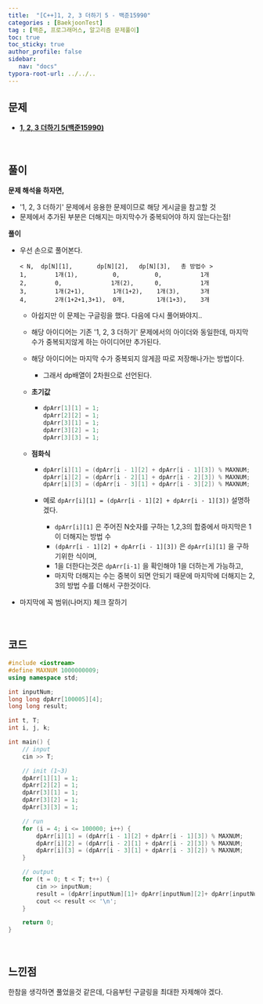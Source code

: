 ```yaml
---
title:  "[C++]1, 2, 3 더하기 5 - 백준15990"
categories : [BaekjoonTest]
tag : [백준, 프로그래머스, 알고리즘 문제풀이]
toc: true
toc_sticky: true
author_profile: false
sidebar:
   nav: "docs"
typora-root-url: ../../..
---
```




## 문제

* **[1, 2, 3 더하기 5(백준15990)](https://www.acmicpc.net/problem/15990)**

<br>

## 풀이

**문제 해석을 하자면,**

* '1, 2, 3 더하기' 문제에서 응용한 문제이므로 해당 게시글을 참고할 것
* 문제에서 추가된 부분은 더해지는 마지막수가 중복되어야 하지 않는다는점!




**풀이**

* 우선 손으로 풀어본다.

  ```
  < N,	dp[N][1],		dp[N][2],	dp[N][3],	총 방법수 >
  1,		1개(1),			0,			0,			 1개
  2,		0,				1개(2),		0,			 1개
  3,		1개(2+1),		1개(1+2),	1개(3),		3개
  4,		2개(1+2+1,3+1),	0개,			1개(1+3),	3개
  ```

  * 아쉽지만 이 문제는 구글링을 했다. 다음에 다시 풀어봐야지..

  * 해당 아이디어는 기존 '1, 2, 3 더하기' 문제에서의 아이더와 동일한데, 마지막 수가 중복되지않게 하는 아이디어만 추가된다.

  * 해당 아이디어는 마지막 수가 중복되지 않게끔 따로 저장해나가는 방법이다.

    * 그래서 dp배열이 2차원으로 선언된다.

  * **초기값**

    * ```c++
      dpArr[1][1] = 1;
      dpArr[2][2] = 1;
      dpArr[3][1] = 1;
      dpArr[3][2] = 1;
      dpArr[3][3] = 1;
      ```

  * **점화식**

    * ```c++
      dpArr[i][1] = (dpArr[i - 1][2] + dpArr[i - 1][3]) % MAXNUM;
      dpArr[i][2] = (dpArr[i - 2][1] + dpArr[i - 2][3]) % MAXNUM;
      dpArr[i][3] = (dpArr[i - 3][1] + dpArr[i - 3][2]) % MAXNUM;
      ```

    * 예로 `dpArr[i][1] = (dpArr[i - 1][2] + dpArr[i - 1][3])` 설명하겠다.

      * `dpArr[i][1]` 은 주어진 N숫자를 구하는 1,2,3의 합중에서 마지막은 1이 더해지는 방법 수
      * `(dpArr[i - 1][2] + dpArr[i - 1][3])` 은 `dpArr[i][1]` 을 구하기위한 식이며,
      * 1을 더한다는것은 `dpArr[i-1]` 을 확인해야 1을 더하는게 가능하고,
      * 마지막 더해지는 수는 중복이 되면 안되기 때문에 마지막에 더해지는 2, 3의 방법 수를 더해서 구한것이다.

* 마지막에 꼭 범위(나머지) 체크 잘하기




<br>

## 코드

```c++
#include <iostream>
#define MAXNUM 1000000009;
using namespace std;

int inputNum;
long long dpArr[100005][4];
long long result;

int t, T;
int i, j, k;

int main() {
	// input
	cin >> T;

	// init (1~3)
	dpArr[1][1] = 1;
	dpArr[2][2] = 1;
	dpArr[3][1] = 1;
	dpArr[3][2] = 1;
	dpArr[3][3] = 1;

	// run
	for (i = 4; i <= 100000; i++) {
		dpArr[i][1] = (dpArr[i - 1][2] + dpArr[i - 1][3]) % MAXNUM;
		dpArr[i][2] = (dpArr[i - 2][1] + dpArr[i - 2][3]) % MAXNUM;
		dpArr[i][3] = (dpArr[i - 3][1] + dpArr[i - 3][2]) % MAXNUM;
	}

	// output
	for (t = 0; t < T; t++) {
		cin >> inputNum;
		result = (dpArr[inputNum][1]+ dpArr[inputNum][2]+ dpArr[inputNum][3]) % MAXNUM;
		cout << result << '\n';
	}

	return 0;
}
```

<br>

## 느낀점

한참을 생각하면 풀었을것 같은데, 다음부턴 구글링을 최대한 자제해야 겠다.
